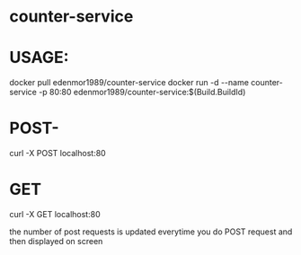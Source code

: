 # counter-service
# USAGE:
docker pull edenmor1989/counter-service 
docker run -d --name counter-service -p 80:80 edenmor1989/counter-service:$(Build.BuildId)

# POST- 
curl -X POST localhost:80


# GET
curl -X GET localhost:80

the number of post requests is updated everytime you do POST request
and then displayed on screen

